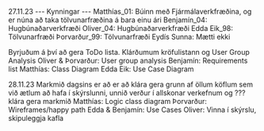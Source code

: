 27.11.23
--- Kynningar ---
Matthías_01: Búinn með Fjármálaverkfræðina, og er núna að taka tölvunarfræðina á bara einu ári
Benjamín_04: Hugbúnaðarverkfræði
Oliver_04: Hugbúnaðarverkfræði
Edda Eik_98: Tölvunarfræði
Þorvarður_99: Tölvunarfræði
Eydís Sunna: Mætti ekki

Byrjuðum á því að gera ToDo lista. Klárðumum kröfulistann og User Group Analysis 
Oliver & Þorvarður: User group analysis 
Benjamín: Requirements list
Matthías: Class Diagram
Edda Eik: Use Case Diagram

28.11.23
Markmið dagsins er að er að klára gera grunn af öllum köflum sem við ætlum að hafa í skýrslunni, unnið verður í allskonar verkefnum og ??? klára gera markmið 
Matthías: Logic class diagram
Þorvarður: Wireframes/happy path 
Edda & Benjamín: Use Cases
Oliver: Vinna í skýrslu, skipuleggja kafla
